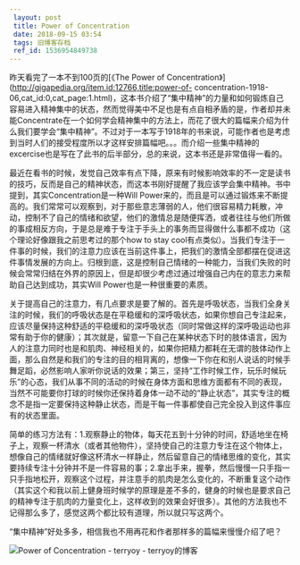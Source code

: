 ```yaml
---
 layout: post
 title: Power of Concentration
 date: 2018-09-15 03:54
 tags: 旧博客存档
 ref_id: 1536954849738
---
```

昨天看完了一本不到100页的[《The Power of
Concentration》](http://gigapedia.org/item.id:12766,title:power-of-
concentration-1918-06,cat_id:0,cat_page:1.html)，这本书介绍了“集中精神”的力量和如何锻炼自己容易进入精神集中的状态，然而觉得美中不足也是有点自相矛盾的是，作者却并未能Concentrate在一个如何学会精神集中的方法上，而花了很大的篇幅来介绍为什么我们要学会“集中精神”。不过对于一本写于1918年的书来说，可能作者也是考虑到当时人们的接受程度所以才这样安排篇幅吧。。。而介绍一些集中精神的excercise也是写在了此书的后半部分，总的来说，这本书还是非常值得一看的。



最近在看书的时候，发觉自己效率有点下降，原来有时候影响效率的不一定是读书的技巧，反而是自己的精神状态，而这本书刚好提醒了我应该学会集中精神。书中提到，其实Concentration是一种Will
Power来的，而且是可以通过锻炼来不断提高的。我们常常可以观察到，对于那些意志薄弱的人，他们很容易精力耗散，冲动，控制不了自己的情绪和欲望，他们的激情总是随便挥洒，或者往往与他们所做的事成相反方向，于是总是难于专注于手头上的事务而显得做什么事都不成功（这个理论好像跟我之前思考过的那个how
to stay
cool有点类似）。当我们专注于一件事的时候，我们的注意力应该在当前这件事上，把我们的激情全部都摆在促进这件事情发展的方向上。归根到底，这是控制自己情绪的一种能力，当我们失败的时候会常常归结在外界的原因上，但是却很少考虑过通过增强自己内在的意志力来帮助自己达到成功，其实Will
Power也是一种很重要的素质。



关于提高自己的注意力，有几点要求是要了解的。首先是呼吸状态，当我们全身关注的时候，我们的呼吸状态是在平稳缓和的深呼吸状态，如果你想自己专注起来，应该尽量保持这种舒适的平稳缓和的深呼吸状态（同时常做这样的深呼吸运动也非常有助于你的健康）；其次就是，留意一下自己在某种状态下时的肢体语言，因为人的注意力同时也是和肌肉、神经相关的，如果你把精力都耗在无谓的肢体动作上面，那么自然是和我们的专注的目的相背离的，想像一下你在和别人说话的时候手舞足蹈，必然影响人家听你说话的效果；第三，坚持“工作时候工作，玩乐时候玩乐”的心态，我们从事不同的活动的时候在身体方面和思维方面都有不同的表现，当然不可能要你打球的时候你还保持着身体一动不动的“静止状态”，其实专注的概念不是指一定要保持这种静止状态，而是干每一件事都使自己完全投入到这件事应有的状态里面。



简单的练习方法有：1.观察静止的物体，每天花五到十分钟的时间，舒适地坐在椅子上，观察一杯清水（或者其他物件），坚持使自己的注意力专注在这个物体上，想像自己的情绪就好像这杯清水一样静止，然后留意自己的情绪思维的变化，其实要持续专注十分钟并不是一件容易的事；2.拿出手来，握拳，然后慢慢一只手指一只手指地松开，观察这个过程，并注意手的肌肉是怎么变化的，不断重复这个动作（其实这个和我以前上健身班时候学的原理是差不多的，健身的时候也是要求自己的精神专注于肌肉的力量变化上，这样收到的效果会好很多）。其他的方法我也不记得那么多了，感觉这两个都比较有道理，所以就只写这两个。



“集中精神”好处多多，相信我也不用再花和作者那样多的篇幅来慢慢介绍了吧？

![Power of Concentration - terryoy -
terryoy的博客](http://imglf6.nosdn0.126.net/img/d3RhVFdGTXZTU3FWYjUvU0NEZTFhbUJmeXNDME1QcElacjJCTTlKYlI5MFJWYno4QWRySEZRPT0.jpg)



